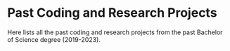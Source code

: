 # Past Coding and Research Projects

Here lists all the past coding and research projects from the past Bachelor of Science degree (2019-2023).
